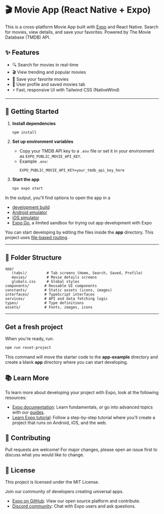 
# 🎬 Movie App (React Native + Expo)

This is a cross-platform Movie App built with [Expo](https://expo.dev) and React Native. Search for movies, view details, and save your favorites. Powered by The Movie Database (TMDB) API.

## ✨ Features

- 🔍 Search for movies in real-time
- 🎬 View trending and popular movies
- 💾 Save your favorite movies
- 🧑 User profile and saved movies tab
- ⚡ Fast, responsive UI with Tailwind CSS (NativeWind)

---


## 🚀 Getting Started


1. **Install dependencies**

   ```bash
   npm install
   ```

2. **Set up environment variables**

   - Copy your TMDB API key to a `.env` file or set it in your environment as `EXPO_PUBLIC_MOVIE_API_KEY`.
   - Example `.env`:
     ```env
     EXPO_PUBLIC_MOVIE_API_KEY=your_tmdb_api_key_here
     ```

3. **Start the app**

   ```bash
   npx expo start
   ```

In the output, you'll find options to open the app in a

- [development build](https://docs.expo.dev/develop/development-builds/introduction/)
- [Android emulator](https://docs.expo.dev/workflow/android-studio-emulator/)
- [iOS simulator](https://docs.expo.dev/workflow/ios-simulator/)
- [Expo Go](https://expo.dev/go), a limited sandbox for trying out app development with Expo


You can start developing by editing the files inside the **app** directory. This project uses [file-based routing](https://docs.expo.dev/router/introduction).

---

## 📁 Folder Structure

```
app/
   (tabs)/         # Tab screens (Home, Search, Saved, Profile)
   movies/         # Movie details screens
   globals.css     # Global styles
components/       # Reusable UI components
constants/        # Static assets (icons, images)
interfaces/       # TypeScript interfaces
services/         # API and data fetching logic
types/            # Type definitions
assets/           # Fonts, images, icons
```

---

## Get a fresh project

When you're ready, run:

```bash
npm run reset-project
```

This command will move the starter code to the **app-example** directory and create a blank **app** directory where you can start developing.


## 📚 Learn More

To learn more about developing your project with Expo, look at the following resources:

- [Expo documentation](https://docs.expo.dev/): Learn fundamentals, or go into advanced topics with our [guides](https://docs.expo.dev/guides).
- [Learn Expo tutorial](https://docs.expo.dev/tutorial/introduction/): Follow a step-by-step tutorial where you'll create a project that runs on Android, iOS, and the web.


## 🤝 Contributing

Pull requests are welcome! For major changes, please open an issue first to discuss what you would like to change.

## 📝 License

This project is licensed under the MIT License.

Join our community of developers creating universal apps.

- [Expo on GitHub](https://github.com/expo/expo): View our open source platform and contribute.
- [Discord community](https://chat.expo.dev): Chat with Expo users and ask questions.
